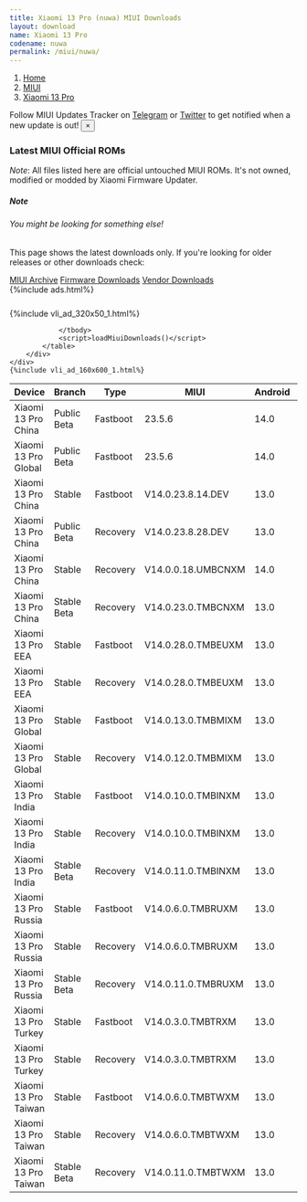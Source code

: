 ```yaml
---
title: Xiaomi 13 Pro (nuwa) MIUI Downloads
layout: download
name: Xiaomi 13 Pro
codename: nuwa
permalink: /miui/nuwa/
---
```

<nav aria-label="breadcrumb">
    <ol class="breadcrumb">
        <li class="breadcrumb-item"><a href="/">Home</a></li>
        <li class="breadcrumb-item"><a href="/miui/">MIUI</a></li>
        <li class="breadcrumb-item active" aria-current="page"><a href="/miui/nuwa/">Xiaomi 13 Pro</a></li>
    </ol>
</nav>
<div class="alert alert-primary alert-dismissible fade show" role="alert">
    Follow MIUI Updates Tracker on <a href="https://t.me/MIUIUpdatesTracker" class="alert-link">Telegram</a>
     or <a href="https://twitter.com/MiFwUpdater" class="alert-link">Twitter</a> to get notified when a new update is out!
    <button type="button" class="close" data-dismiss="alert" aria-label="Close">
        <span aria-hidden="true">&times;</span>
    </button>
</div>

### Latest MIUI Official ROMs
*Note*: All files listed here are official untouched MIUI ROMs. It's not owned, modified or modded by Xiaomi Firmware Updater.
<div class="card">
  <div class="card-body">
    <h5 class="card-title">Note</h5>
    <h6 class="card-subtitle mb-2 text-muted">You might be looking for something else!</h6>
    <p class="card-text">This page shows the latest downloads only.
     If you're looking for older releases or other downloads check:</p>
    <a href="/archive/miui/nuwa/" class="card-link">MIUI Archive</a>
    <a href="/firmware/nuwa/" class="card-link">Firmware Downloads</a>
    <a href="/vendor/nuwa/" class="card-link">Vendor Downloads</a>
  </div>
</div>
{%include ads.html%}
<div class="row justify-content-center">
    <div class="col-10">
        <div class="table-responsive-md" style="margin-top: 25px;">
            {%include vli_ad_320x50_1.html%}
            <table id="miui" class="display dt-responsive nowrap compact table table-striped table-hover table-sm">
                <thead class="thead-dark">
                    <tr>
                        <th data-ref="device">Device</th>
                        <th data-ref="branch">Branch</th>
                        <th data-ref="type">Type</th>
                        <th data-ref="miui">MIUI</th>
                        <th data-ref="android">Android</th>
                        <th data-ref="size">Size</th>
                        <th data-ref="size">Date</th>
                        <th data-ref="link">Link</th>
                    </tr>
                </thead>
                <tbody>
                <tr><td>Xiaomi 13 Pro China</td><td>Public Beta</td><td>Fastboot</td><td>23.5.6</td><td>14.0</td><td>7.8 GB</td><td>2023-05-06</td><td><a href="/miui/nuwa/public beta/23.5.6/">Download</a></td></tr>
<tr><td>Xiaomi 13 Pro Global</td><td>Public Beta</td><td>Fastboot</td><td>23.5.6</td><td>14.0</td><td>7.1 GB</td><td>2023-05-06</td><td><a href="/miui/nuwa/public beta/23.5.6/">Download</a></td></tr>
<tr><td>Xiaomi 13 Pro China</td><td>Stable</td><td>Fastboot</td><td>V14.0.23.8.14.DEV</td><td>13.0</td><td>8.3 GB</td><td>2023-08-14</td><td><a href="/miui/nuwa/stable/V14.0.23.8.14.DEV/">Download</a></td></tr>
<tr><td>Xiaomi 13 Pro China</td><td>Public Beta</td><td>Recovery</td><td>V14.0.23.8.28.DEV</td><td>13.0</td><td>6.4 GB</td><td>2023-09-01</td><td><a href="/miui/nuwa/public beta/V14.0.23.8.28.DEV/">Download</a></td></tr>
<tr><td>Xiaomi 13 Pro China</td><td>Stable</td><td>Recovery</td><td>V14.0.0.18.UMBCNXM</td><td>14.0</td><td>6.6 GB</td><td>2023-08-31</td><td><a href="/miui/nuwa/stable/V14.0.0.18.UMBCNXM/">Download</a></td></tr>
<tr><td>Xiaomi 13 Pro China</td><td>Stable Beta</td><td>Recovery</td><td>V14.0.23.0.TMBCNXM</td><td>13.0</td><td>6.7 GB</td><td>2023-03-30</td><td><a href="/miui/nuwa/stable beta/V14.0.23.0.TMBCNXM/">Download</a></td></tr>
<tr><td>Xiaomi 13 Pro EEA</td><td>Stable</td><td>Fastboot</td><td>V14.0.28.0.TMBEUXM</td><td>13.0</td><td>7.5 GB</td><td>2023-08-22</td><td><a href="/miui/nuwa/stable/V14.0.28.0.TMBEUXM/">Download</a></td></tr>
<tr><td>Xiaomi 13 Pro EEA</td><td>Stable</td><td>Recovery</td><td>V14.0.28.0.TMBEUXM</td><td>13.0</td><td>5.6 GB</td><td>2023-08-31</td><td><a href="/miui/nuwa/stable/V14.0.28.0.TMBEUXM/">Download</a></td></tr>
<tr><td>Xiaomi 13 Pro Global</td><td>Stable</td><td>Fastboot</td><td>V14.0.13.0.TMBMIXM</td><td>13.0</td><td>7.6 GB</td><td>2023-08-22</td><td><a href="/miui/nuwa/stable/V14.0.13.0.TMBMIXM/">Download</a></td></tr>
<tr><td>Xiaomi 13 Pro Global</td><td>Stable</td><td>Recovery</td><td>V14.0.12.0.TMBMIXM</td><td>13.0</td><td>5.6 GB</td><td>2023-08-24</td><td><a href="/miui/nuwa/stable/V14.0.12.0.TMBMIXM/">Download</a></td></tr>
<tr><td>Xiaomi 13 Pro India</td><td>Stable</td><td>Fastboot</td><td>V14.0.10.0.TMBINXM</td><td>13.0</td><td>6.3 GB</td><td>2023-07-31</td><td><a href="/miui/nuwa/stable/V14.0.10.0.TMBINXM/">Download</a></td></tr>
<tr><td>Xiaomi 13 Pro India</td><td>Stable</td><td>Recovery</td><td>V14.0.10.0.TMBINXM</td><td>13.0</td><td>5.6 GB</td><td>2023-08-04</td><td><a href="/miui/nuwa/stable/V14.0.10.0.TMBINXM/">Download</a></td></tr>
<tr><td>Xiaomi 13 Pro India</td><td>Stable Beta</td><td>Recovery</td><td>V14.0.11.0.TMBINXM</td><td>13.0</td><td>5.5 GB</td><td>2023-09-06</td><td><a href="/miui/nuwa/stable beta/V14.0.11.0.TMBINXM/">Download</a></td></tr>
<tr><td>Xiaomi 13 Pro Russia</td><td>Stable</td><td>Fastboot</td><td>V14.0.6.0.TMBRUXM</td><td>13.0</td><td>6.9 GB</td><td>2023-05-08</td><td><a href="/miui/nuwa/stable/V14.0.6.0.TMBRUXM/">Download</a></td></tr>
<tr><td>Xiaomi 13 Pro Russia</td><td>Stable</td><td>Recovery</td><td>V14.0.6.0.TMBRUXM</td><td>13.0</td><td>5.6 GB</td><td>2023-05-22</td><td><a href="/miui/nuwa/stable/V14.0.6.0.TMBRUXM/">Download</a></td></tr>
<tr><td>Xiaomi 13 Pro Russia</td><td>Stable Beta</td><td>Recovery</td><td>V14.0.11.0.TMBRUXM</td><td>13.0</td><td>5.6 GB</td><td>2023-09-12</td><td><a href="/miui/nuwa/stable beta/V14.0.11.0.TMBRUXM/">Download</a></td></tr>
<tr><td>Xiaomi 13 Pro Turkey</td><td>Stable</td><td>Fastboot</td><td>V14.0.3.0.TMBTRXM</td><td>13.0</td><td>6.6 GB</td><td>2023-02-08</td><td><a href="/miui/nuwa/stable/V14.0.3.0.TMBTRXM/">Download</a></td></tr>
<tr><td>Xiaomi 13 Pro Turkey</td><td>Stable</td><td>Recovery</td><td>V14.0.3.0.TMBTRXM</td><td>13.0</td><td>5.6 GB</td><td>2023-02-27</td><td><a href="/miui/nuwa/stable/V14.0.3.0.TMBTRXM/">Download</a></td></tr>
<tr><td>Xiaomi 13 Pro Taiwan</td><td>Stable</td><td>Fastboot</td><td>V14.0.6.0.TMBTWXM</td><td>13.0</td><td>6.5 GB</td><td>2023-04-14</td><td><a href="/miui/nuwa/stable/V14.0.6.0.TMBTWXM/">Download</a></td></tr>
<tr><td>Xiaomi 13 Pro Taiwan</td><td>Stable</td><td>Recovery</td><td>V14.0.6.0.TMBTWXM</td><td>13.0</td><td>5.5 GB</td><td>2023-04-27</td><td><a href="/miui/nuwa/stable/V14.0.6.0.TMBTWXM/">Download</a></td></tr>
<tr><td>Xiaomi 13 Pro Taiwan</td><td>Stable Beta</td><td>Recovery</td><td>V14.0.11.0.TMBTWXM</td><td>13.0</td><td>5.5 GB</td><td>2023-09-12</td><td><a href="/miui/nuwa/stable beta/V14.0.11.0.TMBTWXM/">Download</a></td></tr>

                </tbody>
                <script>loadMiuiDownloads()</script>
            </table>
        </div>
    </div>
    {%include vli_ad_160x600_1.html%}
</div>
